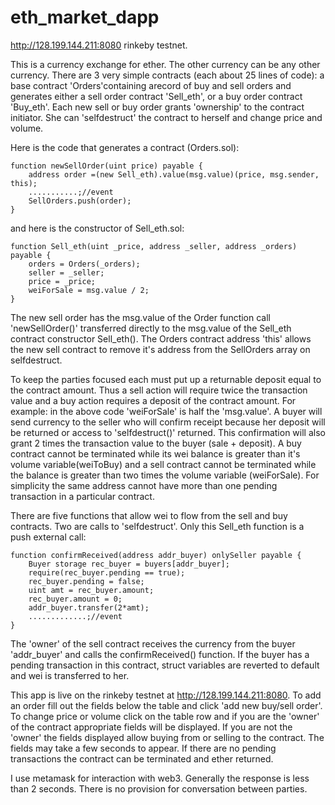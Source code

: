 # eth_market_dapp

http://128.199.144.211:8080 rinkeby testnet.

This is a currency exchange for ether. The other currency can be any other currency. There are 3 very simple contracts (each about 25 lines of code): a base contract 'Orders'containing arecord of buy and sell orders and generates either a sell order contract 'Sell_eth', or a buy order contract 'Buy_eth'. Each new sell or buy order  grants 'ownership' to the contract initiator. She can 'selfdestruct' the contract to herself and change price and volume.

Here is the code that generates a contract (Orders.sol):

```
function newSellOrder(uint price) payable {
    address order =(new Sell_eth).value(msg.value)(price, msg.sender, this);
    ...........;//event
    SellOrders.push(order);
}
```

and here is the constructor of Sell_eth.sol:

```
function Sell_eth(uint _price, address _seller, address _orders) payable {
    orders = Orders(_orders);
    seller = _seller;
    price = _price;
    weiForSale = msg.value / 2;
}
```

The new sell order has the msg.value of the Order function call 'newSellOrder()' transferred directly to the msg.value of the Sell_eth contract constructor Sell_eth(). The Orders contract address 'this' allows the new sell contract to remove it's address from the SellOrders array on selfdestruct. 

To keep the parties focused each must put up a returnable deposit equal to the contract amount. Thus a sell action will require twice the transaction value and a buy action requires a deposit of the contract amount. For example: in the above code 'weiForSale' is half the 'msg.value'. A buyer will send currency to the seller who will confirm receipt because her deposit will be returned or access to 'selfdestruct()' returned. This confirmation will also grant 2 times the transaction value to the buyer (sale + deposit). A buy contract cannot be terminated while its wei balance is greater than it's volume variable(weiToBuy) and a sell contract cannot be terminated while the balance is greater than two times the volume variable (weiForSale). For simplicity the same address cannot have more than one pending transaction in a particular contract.

There are five functions that allow wei to flow from the sell and buy contracts. Two are calls to 'selfdestruct'. Only this Sell_eth function is a push external call:

```
function confirmReceived(address addr_buyer) onlySeller payable {
    Buyer storage rec_buyer = buyers[addr_buyer];
    require(rec_buyer.pending == true);
    rec_buyer.pending = false;
    uint amt = rec_buyer.amount;
    rec_buyer.amount = 0;
    addr_buyer.transfer(2*amt);
    .............;//event
}
```
The 'owner' of the sell contract receives the currency from the buyer 'addr_buyer' and calls the confirmReceived() function. If the buyer has a pending transaction in this contract, struct variables are reverted to default and wei is transferred to her.

This app is live on the rinkeby testnet at http://128.199.144.211:8080. To add an order fill out the fields below the table and click 'add new buy/sell order'. To change price or volume click on the table row and if you are the 'owner' of the contract appropriate fields will be displayed. If you are not the 'owner' the fields displayed allow buying from or selling to the contract. The fields may take a few seconds to appear. If there are no pending transactions the contract can be terminated and ether returned.

I use metamask for interaction with web3. Generally the response is less than 2 seconds.
There is no provision for conversation between parties.
